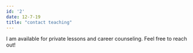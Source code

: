 ```yaml
---
id: '2'
date: 12-7-19
title: "contact teaching"
---
```

I am available for private lessons and career counseling. Feel free to reach out!